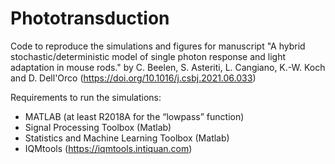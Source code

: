 # Phototransduction
Code to reproduce the simulations and figures for manuscript "A hybrid stochastic/deterministic model of single photon response and light adaptation in mouse rods." by C. Beelen, S. Asteriti, L. Cangiano, K.-W. Koch and D. Dell'Orco (https://doi.org/10.1016/j.csbj.2021.06.033)

Requirements to run the simulations:
- MATLAB (at least R2018A for the “lowpass” function)
- Signal Processing Toolbox (Matlab)
- Statistics and Machine Learning Toolbox (Matlab)
- IQMtools (https://iqmtools.intiquan.com)
